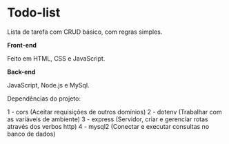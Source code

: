 # Todo-list

Lista de tarefa com CRUD básico, com regras simples.

**Front-end**

Feito em HTML, CSS e JavaScript.

**Back-end**

JavaScript, Node.js e MySql.

Dependências do projeto:

1 - cors (Aceitar requisições de outros domínios)
2 - dotenv (Trabalhar com as variáveis de ambiente)
3 - express (Servidor, criar e gerenciar rotas através dos verbos http)
4 - mysql2 (Conectar e executar consultas no banco de dados)
